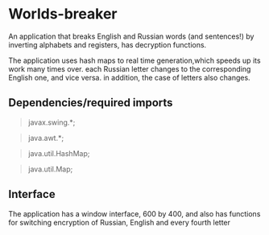 # Worlds-breaker
An application that breaks English and Russian words (and sentences!) by inverting alphabets and registers, has decryption functions.

The application uses hash maps to real time generation,which speeds up its work many times over. each Russian letter changes to the corresponding English one, and vice versa. in addition, the case of letters also changes.

## Dependencies/required imports
>javax.swing.*;

>java.awt.*;

>java.util.HashMap;

>java.util.Map;

## Interface 
The application has a window interface, 600 by 400, and also has functions for switching encryption of Russian, English and every fourth letter
